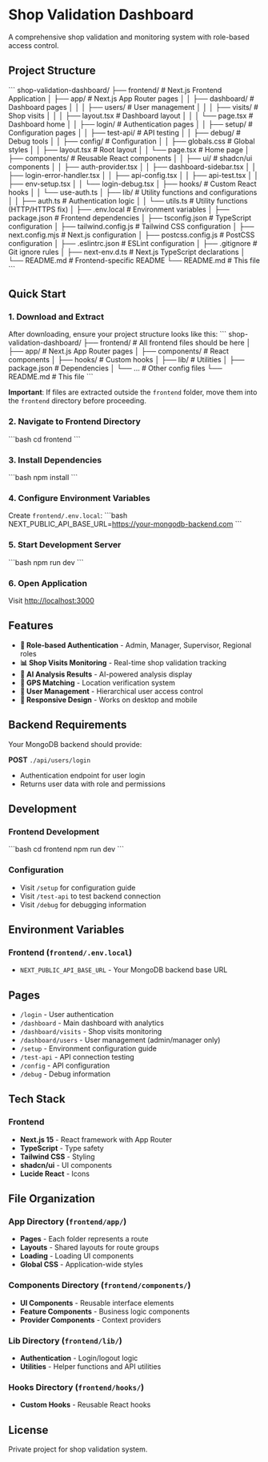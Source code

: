 # Shop Validation Dashboard

A comprehensive shop validation and monitoring system with role-based access control.

## Project Structure

\`\`\`
shop-validation-dashboard/
├── frontend/                 # Next.js Frontend Application
│   ├── app/                 # Next.js App Router pages
│   │   ├── dashboard/       # Dashboard pages
│   │   │   ├── users/      # User management
│   │   │   ├── visits/     # Shop visits
│   │   │   ├── layout.tsx  # Dashboard layout
│   │   │   └── page.tsx    # Dashboard home
│   │   ├── login/          # Authentication pages
│   │   ├── setup/          # Configuration pages
│   │   ├── test-api/       # API testing
│   │   ├── debug/          # Debug tools
│   │   ├── config/         # Configuration
│   │   ├── globals.css     # Global styles
│   │   ├── layout.tsx      # Root layout
│   │   └── page.tsx        # Home page
│   ├── components/         # Reusable React components
│   │   ├── ui/            # shadcn/ui components
│   │   ├── auth-provider.tsx
│   │   ├── dashboard-sidebar.tsx
│   │   ├── login-error-handler.tsx
│   │   ├── api-config.tsx
│   │   ├── api-test.tsx
│   │   ├── env-setup.tsx
│   │   └── login-debug.tsx
│   ├── hooks/             # Custom React hooks
│   │   └── use-auth.ts
│   ├── lib/               # Utility functions and configurations
│   │   ├── auth.ts        # Authentication logic
│   │   └── utils.ts       # Utility functions (HTTP/HTTPS fix)
│   ├── .env.local         # Environment variables
│   ├── package.json       # Frontend dependencies
│   ├── tsconfig.json      # TypeScript configuration
│   ├── tailwind.config.js # Tailwind CSS configuration
│   ├── next.config.mjs    # Next.js configuration
│   ├── postcss.config.js  # PostCSS configuration
│   ├── .eslintrc.json     # ESLint configuration
│   ├── .gitignore         # Git ignore rules
│   ├── next-env.d.ts      # Next.js TypeScript declarations
│   └── README.md          # Frontend-specific README
└── README.md              # This file
\`\`\`

## Quick Start

### 1. Download and Extract
After downloading, ensure your project structure looks like this:
\`\`\`
shop-validation-dashboard/
├── frontend/                 # All frontend files should be here
│   ├── app/                 # Next.js App Router pages
│   ├── components/          # React components
│   ├── hooks/              # Custom hooks
│   ├── lib/                # Utilities
│   ├── package.json        # Dependencies
│   └── ...                 # Other config files
└── README.md               # This file
\`\`\`

**Important**: If files are extracted outside the `frontend` folder, move them into the `frontend` directory before proceeding.

### 2. Navigate to Frontend Directory
\`\`\`bash
cd frontend
\`\`\`

### 3. Install Dependencies
\`\`\`bash
npm install
\`\`\`

### 4. Configure Environment Variables
Create `frontend/.env.local`:
\`\`\`bash
NEXT_PUBLIC_API_BASE_URL=https://your-mongodb-backend.com
\`\`\`

### 5. Start Development Server
\`\`\`bash
npm run dev
\`\`\`

### 6. Open Application
Visit [http://localhost:3000](http://localhost:3000)

## Features

- **🔐 Role-based Authentication** - Admin, Manager, Supervisor, Regional roles
- **📊 Shop Visits Monitoring** - Real-time shop validation tracking  
- **🤖 AI Analysis Results** - AI-powered analysis display
- **📍 GPS Matching** - Location verification system
- **👥 User Management** - Hierarchical user access control
- **📱 Responsive Design** - Works on desktop and mobile

## Backend Requirements

Your MongoDB backend should provide:

**POST** `./api/users/login`
- Authentication endpoint for user login
- Returns user data with role and permissions

## Development

### Frontend Development
\`\`\`bash
cd frontend
npm run dev
\`\`\`

### Configuration
- Visit `/setup` for configuration guide
- Visit `/test-api` to test backend connection
- Visit `/debug` for debugging information

## Environment Variables

### Frontend (`frontend/.env.local`)
- `NEXT_PUBLIC_API_BASE_URL` - Your MongoDB backend base URL

## Pages

- `/login` - User authentication
- `/dashboard` - Main dashboard with analytics
- `/dashboard/visits` - Shop visits monitoring
- `/dashboard/users` - User management (admin/manager only)
- `/setup` - Environment configuration guide
- `/test-api` - API connection testing
- `/config` - API configuration
- `/debug` - Debug information

## Tech Stack

### Frontend
- **Next.js 15** - React framework with App Router
- **TypeScript** - Type safety
- **Tailwind CSS** - Styling
- **shadcn/ui** - UI components
- **Lucide React** - Icons

## File Organization

### App Directory (`frontend/app/`)
- **Pages** - Each folder represents a route
- **Layouts** - Shared layouts for route groups
- **Loading** - Loading UI components
- **Global CSS** - Application-wide styles

### Components Directory (`frontend/components/`)
- **UI Components** - Reusable interface elements
- **Feature Components** - Business logic components
- **Provider Components** - Context providers

### Lib Directory (`frontend/lib/`)
- **Authentication** - Login/logout logic
- **Utilities** - Helper functions and API utilities

### Hooks Directory (`frontend/hooks/`)
- **Custom Hooks** - Reusable React hooks

## License

Private project for shop validation system.
